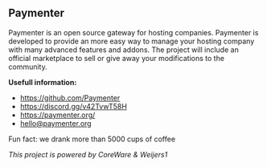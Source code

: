 ## Paymenter

Paymenter is an open source gateway for hosting companies. Paymenter is developed to provide an more easy way to manage your hosting company with many advanced features and addons. The project will include an official marketplace to sell or give away your modifications to the community.

**Usefull information:**
- https://github.com/Paymenter
- https://discord.gg/v42TvwT58H
- https://paymenter.org/
- hello@paymenter.org

Fun fact: we drank more than 5000 cups of coffee

_This project is powered by CoreWare & Weijers1_
